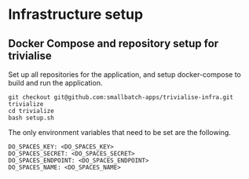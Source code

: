 # Infrastructure setup

## Docker Compose and repository setup for trivialise

Set up all repositories for the application, and setup docker-compose to build and run the application.

```
git checkout git@github.com:smallbatch-apps/trivialise-infra.git trivialize
cd trivialize
bash setup.sh
```

The only environment variables that need to be set are the following.

```
DO_SPACES_KEY: <DO_SPACES_KEY>
DO_SPACES_SECRET: <DO_SPACES_SECRET>
DO_SPACES_ENDPOINT: <DO_SPACES_ENDPOINT>
DO_SPACES_NAME: <DO_SPACES_NAME>
```
